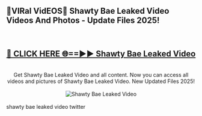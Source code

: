 <h2>🔴VIRal VidEOS🔴 Shawty Bae Leaked Video Videos And Photos - Update Files 2025!</h2>
<br>
<div align="center">
<h2><a href="https://virallinks.top/odZfE0" rel="nofollow">🔴 CLICK HERE 🌐==►► Shawty Bae Leaked Video</a></h2>
<br>
Get Shawty Bae Leaked Video and all content. Now you can access all videos and pictures of Shawty Bae Leaked Video. New Updated Files 2025!
<br>
<br>
<a href="https://virallinks.top/odZfE0" rel="nofollow" data-target="animated-image.originalLink"><img src="https://i.imgur.com/dJHk4Zq.gif)" alt="Shawty Bae Leaked Video" style="max-width: 100%; display: inline-block;" data-target="animated-image.originalImage"></a>
</div>
<br>
shawty bae leaked video twitter